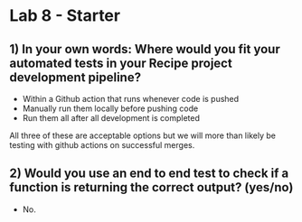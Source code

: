# Lab 8 - Starter
## 1) In your own words: Where would you fit your automated tests in your Recipe project development pipeline?
 - Within a Github action that runs whenever code is pushed 
 - Manually run them locally before pushing code
 - Run them all after all development is completed

All three of these are acceptable options but we will more than likely be testing with github actions on successful merges.

## 2) Would you use an end to end test to check if a function is returning the correct output? (yes/no)
- No.
  